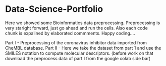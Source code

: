 # Data-Science-Portfolio
Here we showed some Bioinformatics data preprocessing. Preprocessing is very staright forward, 
just go ahead and run the cells. Also each code chunk is expalined by elaborated commments. Happy coding....


Part I - Preprocessing of the coronavirus inhibitor data imported from  CheMBL database.
Part II - Here we take the dataset from part 1 and use the SMILES notation to compute molecular descriptors. (before work on that download the preprocess data of part I from the google colab side bar)
